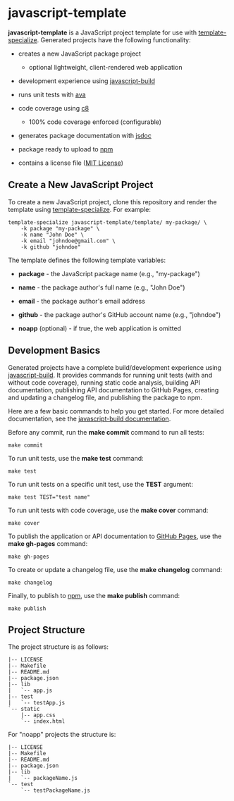 # javascript-template

**javascript-template** is a JavaScript project template for use with
[template-specialize](https://github.com/craigahobbs/template-specialize#readme).
Generated projects have the following functionality:

- creates a new JavaScript package project

  - optional lightweight, client-rendered web application

- development experience using [javascript-build](https://github.com/craigahobbs/javascript-build#readme)

- runs unit tests with [ava](https://github.com/avajs/ava#readme)

- code coverage using [c8](https://github.com/bcoe/c8#readme)

  - 100% code coverage enforced (configurable)

- generates package documentation with [jsdoc](https://github.com/jsdoc/jsdoc#readme)

- package ready to upload to [npm](https://www.npmjs.com/)

- contains a license file ([MIT License](https://choosealicense.com/licenses/mit/))


## Create a New JavaScript Project

To create a new JavaScript project, clone this repository and render the template using
[template-specialize](https://github.com/craigahobbs/template-specialize#readme). For example:

~~~
template-specialize javascript-template/template/ my-package/ \
    -k package "my-package" \
    -k name "John Doe" \
    -k email "johndoe@gmail.com" \
    -k github "johndoe"
~~~

The template defines the following template variables:

- **package** - the JavaScript package name (e.g., "my-package")

- **name** - the package author's full name (e.g., "John Doe")

- **email** - the package author's email address

- **github** - the package author's GitHub account name (e.g., "johndoe")

- **noapp** (optional) - if true, the web application is omitted


## Development Basics

Generated projects have a complete build/development experience using
[javascript-build](https://github.com/craigahobbs/javascript-build#readme).
It provides commands for running unit tests (with and without code coverage), running static code
analysis, building API documentation, publishing API documentation to GitHub Pages, creating and
updating a changelog file, and publishing the package to npm.

Here are a few basic commands to help you get started. For more detailed documentation, see the
[javascript-build documentation](https://github.com/craigahobbs/javascript-build#contents).

Before any commit, run the **make commit** command to run all tests:

~~~
make commit
~~~

To run unit tests, use the **make test** command:

~~~
make test
~~~

To run unit tests on a specific unit test, use the **TEST** argument:

~~~
make test TEST="test name"
~~~

To run unit tests with code coverage, use the **make cover** command:

~~~
make cover
~~~

To publish the application or API documentation to [GitHub Pages](https://pages.github.com/), use the **make gh-pages** command:

~~~
make gh-pages
~~~

To create or update a changelog file, use the **make changelog** command:

~~~
make changelog
~~~

Finally, to publish to [npm](https://www.npmjs.com/), use the **make publish** command:

~~~
make publish
~~~


## Project Structure

The project structure is as follows:

~~~
|-- LICENSE
|-- Makefile
|-- README.md
|-- package.json
|-- lib
|   `-- app.js
|-- test
|   `-- testApp.js
`-- static
    |-- app.css
    `-- index.html
~~~

For "noapp" projects the structure is:

~~~
|-- LICENSE
|-- Makefile
|-- README.md
|-- package.json
|-- lib
|   `-- packageName.js
`-- test
    `-- testPackageName.js
~~~
